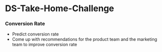 # DS-Take-Home-Challenge

### Conversion Rate
- Predict conversion rate
- Come up with recommendations for the product team and the marketing team to improve conversion rate
